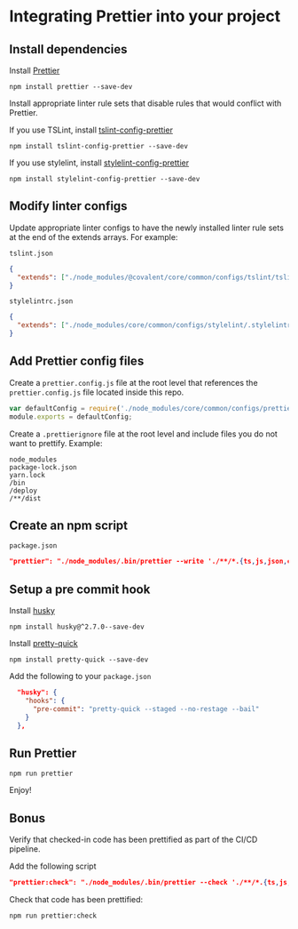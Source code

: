 # Integrating Prettier into your project

## Install dependencies

Install [Prettier](https://github.com/prettier/prettier)

`npm install prettier --save-dev`

Install appropriate linter rule sets that disable rules that would conflict with Prettier.

If you use TSLint, install [tslint-config-prettier](https://github.com/prettier/tslint-config-prettier)

`npm install tslint-config-prettier --save-dev`

If you use stylelint, install [stylelint-config-prettier](https://github.com/prettier/stylelint-config-prettier)

`npm install stylelint-config-prettier --save-dev`

## Modify linter configs

Update appropriate linter configs to have the newly installed linter rule sets at the end of the extends arrays. For example:

`tslint.json`

```json
{
  "extends": ["./node_modules/@covalent/core/common/configs/tslint/tslint.json", "tslint-config-prettier"]
}
```

`stylelintrc.json`

```json
{
  "extends": ["./node_modules/core/common/configs/stylelint/.stylelintrc.json", "stylelint-config-prettier"]
}
```

## Add Prettier config files

Create a `prettier.config.js` file at the root level that references the `prettier.config.js` file located inside this repo.

```javascript
var defaultConfig = require('./node_modules/core/common/configs/prettier/prettier.config.js');
module.exports = defaultConfig;
```

Create a `.prettierignore` file at the root level and include files you do not want to prettify. Example:

```
node_modules
package-lock.json
yarn.lock
/bin
/deploy
/**/dist
```

## Create an npm script

`package.json`

```json
"prettier": "./node_modules/.bin/prettier --write './**/*.{ts,js,json,css,scss,html,yml,md}'",
```

## Setup a pre commit hook

Install [husky](https://github.com/typicode/husky)

`npm install husky@^2.7.0--save-dev`

Install [pretty-quick](https://github.com/azz/pretty-quick)

`npm install pretty-quick --save-dev`

Add the following to your `package.json`

```json
  "husky": {
    "hooks": {
      "pre-commit": "pretty-quick --staged --no-restage --bail"
    }
  },
```

## Run Prettier

`npm run prettier`

Enjoy!

## Bonus

Verify that checked-in code has been prettified as part of the CI/CD pipeline.

Add the following script

```json
"prettier:check": "./node_modules/.bin/prettier --check './**/*.{ts,js,json,css,scss,html,yml,md}'"
```

Check that code has been prettified:

`npm run prettier:check`
